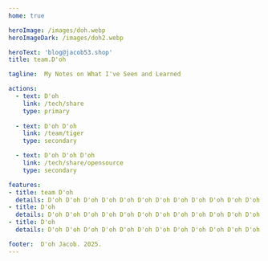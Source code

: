```yaml
---
home: true

heroImage: /images/doh.webp
heroImageDark: /images/doh2.webp

heroText: 'blog@jacob53.shop'
title: team.D'oh

tagline:  My Notes on What I've Seen and Learned

actions:
  - text: D'oh
    link: /tech/share
    type: primary
  
  - text: D'oh D'oh
    link: /team/tiger
    type: secondary

  - text: D'oh D'oh D'oh
    link: /tech/share/opensource
    type: secondary

features:
- title: team D'oh
  details: D'oh D'oh D'oh D'oh D'oh D'oh D'oh D'oh D'oh D'oh D'oh D'oh D'oh D'oh D'oh D'oh D'oh D'oh
- title: D'oh 
  details: D'oh D'oh D'oh D'oh D'oh D'oh D'oh D'oh D'oh D'oh D'oh D'oh D'oh D'oh D'oh D'oh D'oh D'oh D'oh D'oh D'oh D'oh D'oh D'oh D'oh D'oh D'oh D'oh D'oh D'oh D'oh D'oh D'oh D'oh D'oh D'oh D'oh D'oh D'oh D'oh D'oh D'oh D'oh D'oh 
- title: D'oh 
  details: D'oh D'oh D'oh D'oh D'oh D'oh D'oh D'oh D'oh D'oh D'oh D'oh D'oh D'oh D'oh D'oh D'oh D'oh D'oh D'oh D'oh D'oh D'oh D'oh D'oh D'oh D'oh D'oh D'oh D'oh D'oh D'oh D'oh D'oh D'oh D'oh D'oh D'oh D'oh D'oh D'oh D'oh D'oh D'oh 

footer:  D'oh Jacob. 2025.
---
```

